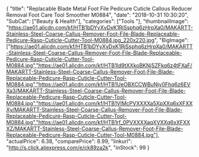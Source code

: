{
	"title": "Replacable Blade Metal Foot File Pedicure Cuticle Callous Reducer Removal Foot Care Tool Smoother M0884",
	"date": "2018-10-31 10:30:20",
	"SubCat": ["Beauty & Health"],
	"categories": ["Tools "],
	"thumbnailImage": "https://ae01.alicdn.com/kf/HTB1bDYyXyDxK1RjSsphq6zHrpXa0/MAKARTT-Stainless-Steel-Coarse-Callus-Remover-Foot-File-Blade-Replaceable-Pedicure-Rasp-Cuticle-Cutter-Tool-M0884.jpg_220x220.jpg",
	"BigImage": ["https://ae01.alicdn.com/kf/HTB1bDYyXyDxK1RjSsphq6zHrpXa0/MAKARTT-Stainless-Steel-Coarse-Callus-Remover-Foot-File-Blade-Replaceable-Pedicure-Rasp-Cuticle-Cutter-Tool-M0884.jpg","https://ae01.alicdn.com/kf/HTB1ld9tXXkoBKNjSZFkq6z4tFXaF/MAKARTT-Stainless-Steel-Coarse-Callus-Remover-Foot-File-Blade-Replaceable-Pedicure-Rasp-Cuticle-Cutter-Tool-M0884.jpg","https://ae01.alicdn.com/kf/HTB1UeOBXCCWBuNjy0Fhq6z6EVXa3/MAKARTT-Stainless-Steel-Coarse-Callus-Remover-Foot-File-Blade-Replaceable-Pedicure-Rasp-Cuticle-Cutter-Tool-M0884.jpg","https://ae01.alicdn.com/kf/HTB1VlMcPVXXXXa5XpXXq6xXFXXXy/MAKARTT-Stainless-Steel-Coarse-Callus-Remover-Foot-File-Blade-Replaceable-Pedicure-Rasp-Cuticle-Cutter-Tool-M0884.jpg","https://ae01.alicdn.com/kf/HTB1rf_0PVXXXXaqXVXXq6xXFXXXZ/MAKARTT-Stainless-Steel-Coarse-Callus-Remover-Foot-File-Blade-Replaceable-Pedicure-Rasp-Cuticle-Cutter-Tool-M0884.jpg"],
	"actualPrice": 6.38,
	"comparePrice": 8.99,
	"linkurl": "http://s.click.aliexpress.com/e/ck89za2k",
	"inStock": 99
}
